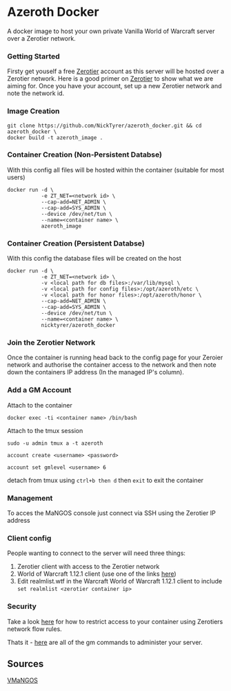 # Azeroth Docker

A docker image to host your own private Vanilla World of Warcraft server over a Zerotier network.

### Getting Started

Firsty get youself a free [Zerotier](https://www.zerotier.com/) account as this server will be hosted over a Zerotier network. Here is a good primer on [Zerotier](https://www.youtube.com/watch?v=Bl_Vau8wtgc) to show what we are aiming for. Once you have your account, set up a new Zerotier network and note the network id.

### Image Creation

```
git clone https://github.com/NickTyrer/azeroth_docker.git && cd azeroth_docker \
docker build -t azeroth_image .
```

### Container Creation (Non-Persistent Databse)

With this config all files will be hosted within the container (suitable for most users)
```
docker run -d \ 
           -e ZT_NET=<network id> \
           --cap-add=NET_ADMIN \
           --cap-add=SYS_ADMIN \
           --device /dev/net/tun \
           --name=<container name> \
           azeroth_image
```

### Container Creation (Persistent Databse)

With this config the database files will be created on the host
```
docker run -d \ 
           -e ZT_NET=<network id> \
           -v <local path for db files>:/var/lib/mysql \
           -v <local path for config files>:/opt/azeroth/etc \
           -v <local path for honor files>:/opt/azeroth/honor \
           --cap-add=NET_ADMIN \
           --cap-add=SYS_ADMIN \
           --device /dev/net/tun \
           --name=<container name> \
           nicktyrer/azeroth_docker
```

### Join the Zerotier Network

Once the container is running head back to the config page for your Zeroier network and authorise the container access to the network and then note down the containers IP address (In the managed IP's column).

### Add a GM Account

Attach to the container
```
docker exec -ti <container name> /bin/bash
````

Attach to the tmux session
```
sudo -u admin tmux a -t azeroth
```

```
account create <username> <password>
```

```
account set gmlevel <username> 6
```
detach from tmux using `ctrl+b then d` then `exit` to exit the container

### Management

To acces the MaNGOS console just connect via SSH using the Zerotier IP address

### Client config

People wanting to connect to the server will need three things:
1. Zerotier client with access to the Zerotier network
2. World of Warcraft 1.12.1 client (use one of the links [here](https://elysium-project.org/howtoplay/en))
3. Edit realmlist.wtf in the Warcraft World of Warcraft 1.12.1 client to include `set realmlist <zerotier container ip>`

### Security

Take a look [here](https://blog.reconinfosec.com/locking-down-zerotier/) for how to restrict access to your container using Zerotiers network flow rules.

Thats it - [here](https://www.reaper-x.com/2007/09/21/wow-mangos-gm-game-master-commands/) are all of the gm commands to administer your server.

## Sources
[VMaNGOS](https://github.com/vmangos/core)
